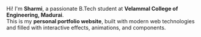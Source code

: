 Hi! I'm **Sharmi**, a passionate B.Tech student at **Velammal College of Engineering, Madurai**.  
This is my **personal portfolio website**, built with modern web technologies and filled with interactive effects, animations, and components.
